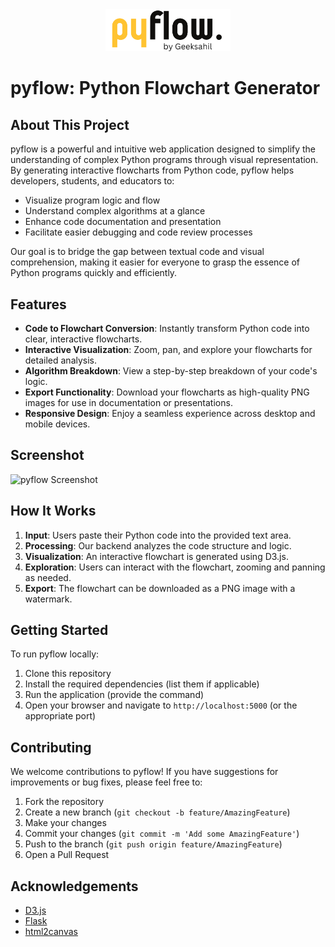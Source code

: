 <div align="center">
  <img src="static/images/pyflow.png" alt="pyflow Logo" width="200"/>
</div>

# pyflow: Python Flowchart Generator

## About This Project

pyflow is a powerful and intuitive web application designed to simplify the understanding of complex Python programs through visual representation. By generating interactive flowcharts from Python code, pyflow helps developers, students, and educators to:

- Visualize program logic and flow
- Understand complex algorithms at a glance
- Enhance code documentation and presentation
- Facilitate easier debugging and code review processes

Our goal is to bridge the gap between textual code and visual comprehension, making it easier for everyone to grasp the essence of Python programs quickly and efficiently.

## Features

- **Code to Flowchart Conversion**: Instantly transform Python code into clear, interactive flowcharts.
- **Interactive Visualization**: Zoom, pan, and explore your flowcharts for detailed analysis.
- **Algorithm Breakdown**: View a step-by-step breakdown of your code's logic.
- **Export Functionality**: Download your flowcharts as high-quality PNG images for use in documentation or presentations.
- **Responsive Design**: Enjoy a seamless experience across desktop and mobile devices.

## Screenshot

![pyflow Screenshot](static/images/pyflow_screenshot.png)

## How It Works

1. **Input**: Users paste their Python code into the provided text area.
2. **Processing**: Our backend analyzes the code structure and logic.
3. **Visualization**: An interactive flowchart is generated using D3.js.
4. **Exploration**: Users can interact with the flowchart, zooming and panning as needed.
5. **Export**: The flowchart can be downloaded as a PNG image with a watermark.

## Getting Started

To run pyflow locally:

1. Clone this repository
2. Install the required dependencies (list them if applicable)
3. Run the application (provide the command)
4. Open your browser and navigate to `http://localhost:5000` (or the appropriate port)

## Contributing

We welcome contributions to pyflow! If you have suggestions for improvements or bug fixes, please feel free to:

1. Fork the repository
2. Create a new branch (`git checkout -b feature/AmazingFeature`)
3. Make your changes
4. Commit your changes (`git commit -m 'Add some AmazingFeature'`)
5. Push to the branch (`git push origin feature/AmazingFeature`)
6. Open a Pull Request


## Acknowledgements

- [D3.js](https://d3js.org/)
- [Flask](https://flask.palletsprojects.com/)
- [html2canvas](https://html2canvas.hertzen.com/)
